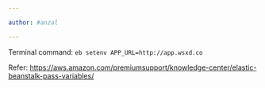 ```yaml
---

author: #anzal 

---
```

Terminal command:
`eb setenv APP_URL=http://app.wsxd.co`


Refer: https://aws.amazon.com/premiumsupport/knowledge-center/elastic-beanstalk-pass-variables/